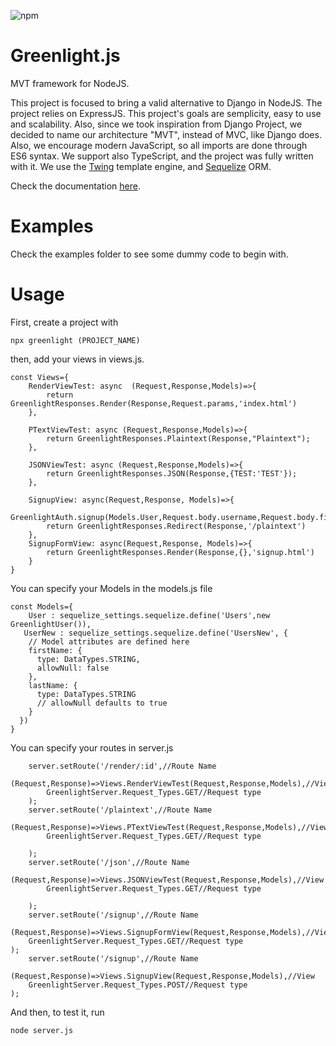 ![npm](https://img.shields.io/npm/v/greenlight-js)
# Greenlight.js
MVT framework for NodeJS.

This project is focused to bring a valid alternative to Django in NodeJS. The project relies on ExpressJS. This project's goals are semplicity, easy to use and scalability. Also, since we took inspiration from Django Project, we decided to name our architecture "MVT", instead of MVC, like Django does. Also, we encourage modern JavaScript, so all imports are done through ES6 syntax. We support also TypeScript, and the project was fully written with it. We use the [Twing](https://github.com/NightlyCommit/twing) template engine, and [Sequelize](https://sequelize.org/) ORM.

Check the documentation [here](https://greenlight.oneeyedoll.tech/).

# Examples

Check the examples folder to see some dummy code to begin with.

# Usage

First, create a project with 

```
npx greenlight (PROJECT_NAME)
```

then, add your views in views.js.

```
const Views={
    RenderViewTest: async  (Request,Response,Models)=>{
        return GreenlightResponses.Render(Response,Request.params,'index.html')
    },

    PTextViewTest: async (Request,Response,Models)=>{
        return GreenlightResponses.Plaintext(Response,"Plaintext");
    },

    JSONViewTest: async (Request,Response,Models)=>{
        return GreenlightResponses.JSON(Response,{TEST:'TEST'});
    },

    SignupView: async(Request,Response, Models)=>{
        GreenlightAuth.signup(Models.User,Request.body.username,Request.body.firstName,Request.body.password)
        return GreenlightResponses.Redirect(Response,'/plaintext')
    },
    SignupFormView: async(Request,Response, Models)=>{
        return GreenlightResponses.Render(Response,{},'signup.html')
    }
}
```

You can specify your Models in the models.js file

```
const Models={
    User : sequelize_settings.sequelize.define('Users',new GreenlightUser()),
   UserNew : sequelize_settings.sequelize.define('UsersNew', {
    // Model attributes are defined here
    firstName: {
      type: DataTypes.STRING,
      allowNull: false
    },
    lastName: {
      type: DataTypes.STRING
      // allowNull defaults to true
    }
  })
}
```

You can specify your routes in server.js

```
    server.setRoute('/render/:id',//Route Name
        (Request,Response)=>Views.RenderViewTest(Request,Response,Models),//View
        GreenlightServer.Request_Types.GET//Request type
    );
    server.setRoute('/plaintext',//Route Name
        (Request,Response)=>Views.PTextViewTest(Request,Response,Models),//View
        GreenlightServer.Request_Types.GET//Request type

    );
    server.setRoute('/json',//Route Name
        (Request,Response)=>Views.JSONViewTest(Request,Response,Models),//View
        GreenlightServer.Request_Types.GET//Request type

    );
    server.setRoute('/signup',//Route Name
    (Request,Response)=>Views.SignupFormView(Request,Response,Models),//View
    GreenlightServer.Request_Types.GET//Request type
);
    server.setRoute('/signup',//Route Name
    (Request,Response)=>Views.SignupView(Request,Response,Models),//View
    GreenlightServer.Request_Types.POST//Request type
);

```

And then, to test it, run

```
node server.js
```



